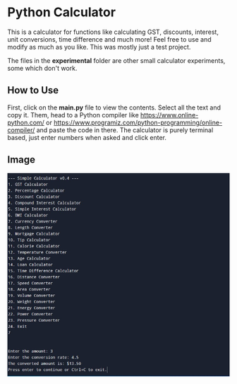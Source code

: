 
# Python Calculator
This is a calculator for functions like calculating GST, discounts, interest, unit conversions, time difference and much more! Feel free to use and modify as much as you like. This was mostly just a test project.

The files in the **experimental** folder are other small calculator experiments, some which don't work.

## How to Use
First, click on the **main.py** file to view the contents. Select all the text and copy it. Them, head to a Python compiler like https://www.online-python.com/ or https://www.programiz.com/python-programming/online-compiler/ and paste the code in there. The calculator is purely terminal based, just enter numbers when asked and click enter.

## Image
![enter image description here](https://github.com/BingleyPro/python-calculator/blob/main/gallery/galleryimage1.jpg?raw=true)
